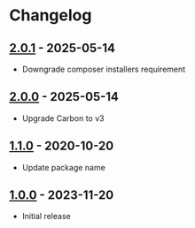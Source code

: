 # Changelog

## [2.0.1] - 2025-05-14

- Downgrade composer installers requirement

## [2.0.0] - 2025-05-14

- Upgrade Carbon to v3

## [1.1.0] - 2020-10-20

- Update package name

## [1.0.0] - 2023-11-20

- Initial release

[2.0.1]: https://github.com/daun/processwire-datetime-carbon-format/releases/tag/v2.0.1
[2.0.0]: https://github.com/daun/processwire-datetime-carbon-format/releases/tag/v2.0.0
[1.1.0]: https://github.com/daun/processwire-datetime-carbon-format/releases/tag/v1.1.0
[1.0.0]: https://github.com/daun/processwire-datetime-carbon-format/releases/tag/v1.0.0
